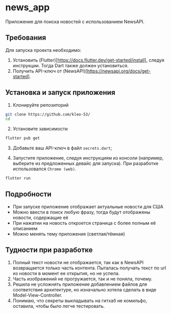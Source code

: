 # news_app

Приложение для поиска новостей с использованием NewsAPI.


## Требования

Для запуска проекта необходимо:
1. Установить (Flutter)[https://docs.flutter.dev/get-started/install], следуя инструкции. Тогда Dart также должен установиться.
3. Получить API-ключ от (NewsAPI)[https://newsapi.org/docs/get-started].

## Установка и запуск приложения

1. Клонируйте репозиторий
```bash
git clone https://github.com/kleo-53/
cd 
```

2. Установите зависимости
```bash
flutter pub get
```

3. Добавьте ваш API-ключ в файл `secrets.dart`;

4. Запустите приложение, следуя инструкциям из консоли (например, выберите из предложенных девайс для запуска). При разработке использовался `Chrome (web)`.
```bash
flutter run
```

## Подробности 
* При запуске приложение отображает актуальные новости для США
* Можно ввести в поиск любую фразу, тогда будут отображены новости, содержащие её
* При нажатии на новость откроется страница с более полным её описанием
* Можно менять тему приложения (светлая/тёмная)

## Тудности при разработке
1. Полный текст новости не отображается, так как в NewsAPI возвращается только часть контента. Пыталась получать текст по url из новости в момент ее открытия, но не успела.
2. Часть изображений не прогружается, так и не поняла, почему.
3. Решила не усложнять приложение добавлением файлов для соответствия архитектуре, но изначально хотела сделать в виде Model-View-Controller.
4. Понимаю, что секреты выкладывать на гитхаб не комильфо, оставила, чтобы было легче тестировать.